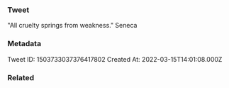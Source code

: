 ### Tweet
"All cruelty springs from weakness." Seneca

### Metadata
Tweet ID: 1503733037376417802
Created At: 2022-03-15T14:01:08.000Z

### Related


